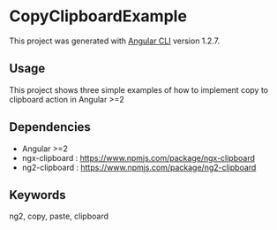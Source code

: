 # CopyClipboardExample
This project was generated with [Angular CLI](https://github.com/angular/angular-cli) version 1.2.7.

## Usage
This project shows three simple examples of how to implement copy to clipboard action in Angular >=2

## Dependencies
- Angular >=2
- ngx-clipboard : https://www.npmjs.com/package/ngx-clipboard 
- ng2-clipboard : https://www.npmjs.com/package/ng2-clipboard 

## Keywords
ng2, copy, paste, clipboard